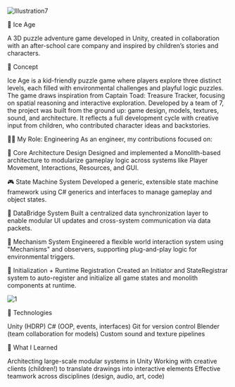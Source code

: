 ![Illustration7](https://github.com/user-attachments/assets/7ea5519b-9015-4b48-a75d-16d62e120235)



🧊 Ice Age

A 3D puzzle adventure game developed in Unity, created in collaboration with an after-school care company and inspired by children’s stories and characters.



🧠 Concept

Ice Age is a kid-friendly puzzle game where players explore three distinct levels, each filled with environmental challenges and playful logic puzzles. The game draws inspiration from Captain Toad: Treasure Tracker, focusing on spatial reasoning and interactive exploration.
Developed by a team of 7, the project was built from the ground up: game design, models, textures, sound, and architecture. It reflects a full development cycle with creative input from children, who contributed character ideas and backstories.



👨‍💻 My Role: Engineering
As an engineer, my contributions focused on:

🔧 Core Architecture Design
Designed and implemented a Monolith-based architecture to modularize gameplay logic across systems like Player Movement, Interactions, Resources, and GUI.

🎮 State Machine System
Developed a generic, extensible state machine framework using C# generics and interfaces to manage gameplay and object states.

🔄 DataBridge System
Built a centralized data synchronization layer to enable modular UI updates and cross-system communication via data packets.

🧱 Mechanism System
Engineered a flexible world interaction system using "Mechanisms" and observers, supporting plug-and-play logic for environmental triggers.

🧪 Initialization + Runtime Registration
Created an Initiator and StateRegistrar system to auto-register and initialize all game states and monolith components at runtime.



![1](https://github.com/user-attachments/assets/e2178ba3-6d33-4993-8ef5-6357b6c9b52b)



🧰 Technologies

Unity (HDRP)
C# (OOP, events, interfaces)
Git for version control
Blender (team collaboration for models)
Custom sound and texture pipelines



🧠 What I Learned

Architecting large-scale modular systems in Unity
Working with creative clients (children!) to translate drawings into interactive elements
Effective teamwork across disciplines (design, audio, art, code)


